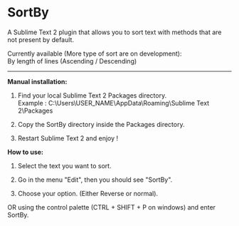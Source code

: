 SortBy
======

A Sublime Text 2 plugin that allows you to sort text with methods that are not present by default.

Currently available (More type of sort are on development):
<br>By length of lines (Ascending / Descending)
<!--<br>Sort list of number (Ascending / Descending)-->

-----
<b>Manual installation:</b>

1) Find your local Sublime Text 2 Packages directory.<br>
Example : C:\Users\USER_NAME\AppData\Roaming\Sublime Text 2\Packages
  
2) Copy the SortBy directory inside the Packages directory.

3) Restart Sublime Text 2 and enjoy !

<b>How to use:</b>

1) Select the text you want to sort.

2) Go in the menu "Edit", then you should see "SortBy".

3) Choose your option. (Either Reverse or normal).

OR using the control palette (CTRL + SHIFT + P on windows) and enter SortBy.
